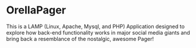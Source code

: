 # OrellaPager
This is a LAMP (Linux, Apache, Mysql, and PHP) Application designed to explore how back-end functionality works in major social media giants and bring back a resemblance of the nostalgic, awesome Pager!
